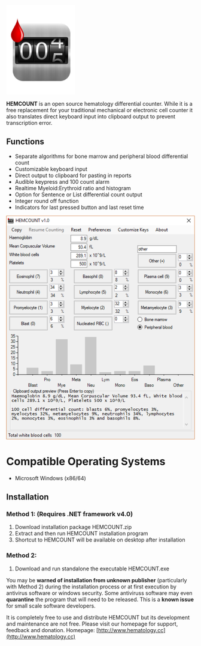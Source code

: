![alt text](https://raw.githubusercontent.com/nelsonchanhk/HEMCOUNT/master/HEMCOUNT_ICON.png)

**HEMCOUNT** is an open source hematology differential counter. While it is a free replacement for your traditional mechanical or electronic cell counter it also translates direct keyboard input into clipboard output to prevent transcription error.

## Functions
* Separate algorithms for bone marrow and peripheral blood differential count
* Customizable keyboard input
* Direct output to clipboard for pasting in reports
* Audible keypress and 100 count alarm
* Realtime Myeloid:Erythroid ratio and histogram
* Option for Sentence or List differential count output
* Integer round off function
* Indicators for last pressed button and last reset time

![alt text](https://raw.githubusercontent.com/nelsonchanhk/HEMCOUNT/master/mainscreencapture.PNG)

# Compatible Operating Systems
* Microsoft Windows (x86/64)

## Installation
### Method 1: (Requires .NET framework v4.0)
1. Download installation package HEMCOUNT.zip
2. Extract and then run HEMCOUNT installation program
3. Shortcut to HEMCOUNT will be available on desktop after installation

### Method 2:
1. Download and run standalone the executable HEMCOUNT.exe

You may be __**warned of installation from unknown publisher**__ (particularly with Method 2) during the installation process or at first execution by antivirus software or windows security. Some antiviruss software may even __**quarantine**__ the program that will need to be released. This is a __**known issue**__ for small scale software developers.

It is completely free to use and distribute HEMCOUNT but its development and maintenance are not free. Please visit our homepage for support, feedback and donation.
Homepage: [http://www.hematology.cc](http://www.hematology.cc)
